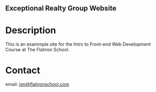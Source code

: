 Exceptional Realty Group Website
---

# Description

This is an exammple site for the Intro to Front-end Web Development Course at The Flatiron School. 

# Contact

email: jon@flatironschool.com